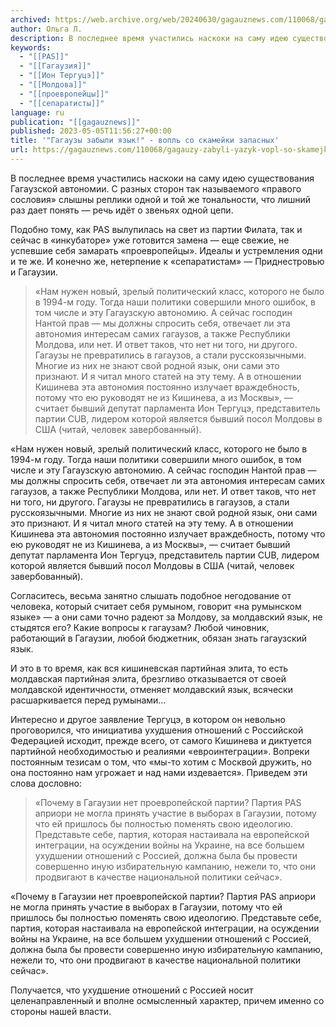 ```yaml
---
archived: https://web.archive.org/web/20240630/gagauznews.com/110068/gagauzy-zabyli-yazyk-vopl-so-skamejki-zapasnyh.html
author: Ольга Л.
description: В последнее время участились наскоки на саму идею существования Гагаузской автономии. С разных сторон так называемого «правого сословия» слышны реплики одной и той же тональности, что лишний раз дает понять — речь идёт о звеньях одной цепи. Подобно тому, как PAS вылупилась на свет из партии Филата, так и сейчас в «инкубаторе» уже готовится замена — еще свежие, не успевшие себя замарать «проевропейцы». Идеалы и устремления одни и те же. И конечно же, нетерпение к «сепаратистам» — Приднестровью и Гагаузии. «Нам нужен новый, зрелый политический класс, которого не было в 1994-м году. Тогда наши политики совершили много ошибок, в том […]
keywords:
  - "[[PAS]]"
  - "[[Гагаузия]]"
  - "[[Ион Тергуцэ]]"
  - "[[Молдова]]"
  - "[[проевропейцы]]"
  - "[[сепаратисты]]"
language: ru
publication: "[[gagauznews]]"
published: 2023-05-05T11:56:27+00:00
title: '"Гагаузы забыли язык!" - вопль со скамейки запасных'
url: https://gagauznews.com/110068/gagauzy-zabyli-yazyk-vopl-so-skamejki-zapasnyh.html
---
```


В последнее время участились наскоки на саму идею существования Гагаузской автономии. С разных сторон так называемого «правого сословия» слышны реплики одной и той же тональности, что лишний раз дает понять — речь идёт о звеньях одной цепи.

Подобно тому, как PAS вылупилась на свет из партии Филата, так и сейчас в «инкубаторе» уже готовится замена — еще свежие, не успевшие себя замарать «проевропейцы». Идеалы и устремления одни и те же. И конечно же, нетерпение к «сепаратистам» — Приднестровью и Гагаузии.

> «Нам нужен новый, зрелый политический класс, которого не было в 1994-м году. Тогда наши политики совершили много ошибок, в том числе и эту Гагаузскую автономию. А сейчас господин Нантой прав — мы должны спросить себя, отвечает ли эта автономия интересам самих гагаузов, а также Республики Молдова, или нет. И ответ таков, что нет ни того, ни другого. Гагаузы не превратились в гагаузов, а стали русскоязычными. Многие из них не знают свой родной язык, они сами это признают. И я читал много статей на эту тему. А в отношении Кишинева эта автономия постоянно излучает враждебность, потому что ею руководят не из Кишинева, а из Москвы», — считает бывший депутат парламента Ион Тергуцэ, представитель партии CUB, лидером которой является бывший посол Молдовы в США (читай, человек завербованный).

«Нам нужен новый, зрелый политический класс, которого не было в 1994-м году. Тогда наши политики совершили много ошибок, в том числе и эту Гагаузскую автономию. А сейчас господин Нантой прав — мы должны спросить себя, отвечает ли эта автономия интересам самих гагаузов, а также Республики Молдова, или нет. И ответ таков, что нет ни того, ни другого. Гагаузы не превратились в гагаузов, а стали русскоязычными. Многие из них не знают свой родной язык, они сами это признают. И я читал много статей на эту тему. А в отношении Кишинева эта автономия постоянно излучает враждебность, потому что ею руководят не из Кишинева, а из Москвы», — считает бывший депутат парламента Ион Тергуцэ, представитель партии CUB, лидером которой является бывший посол Молдовы в США (читай, человек завербованный).

Согласитесь, весьма занятно слышать подобное негодование от человека, который считает себя румыном, говорит «на румынском языке» — а они сами точно радеют за Молдову, за молдавский язык, не стыдятся его? Какие вопросы к гагаузам? Любой чиновник, работающий в Гагаузии, любой бюджетник, обязан знать гагаузский язык.

И это в то время, как вся кишиневская партийная элита, то есть молдавская партийная элита, брезгливо отказывается от своей молдавской идентичности, отменяет молдавский язык, всячески расшаркивается перед румынами…

Интересно и другое заявление Тергуцэ, в котором он невольно проговорился, что инициатива ухудшения отношений с Российской Федерацией исходит, прежде всего, от самого Кишинева и диктуется партийной необходимостью и реалиями «евроинтеграции». Вопреки постоянным тезисам о том, что «мы-то хотим с Москвой дружить, но она постоянно нам угрожает и над нами издевается». Приведем эти слова дословно:

> «Почему в Гагаузии нет проевропейской партии? Партия PAS априори не могла принять участие в выборах в Гагаузии, потому что ей пришлось бы полностью поменять свою идеологию. Представьте себе, партия, которая настаивала на европейской интеграции, на осуждении войны на Украине, на все большем ухудшении отношений с Россией, должна была бы провести совершенно иную избирательную кампанию, нежели то, что они продвигают в качестве национальной политики сейчас».

«Почему в Гагаузии нет проевропейской партии? Партия PAS априори не могла принять участие в выборах в Гагаузии, потому что ей пришлось бы полностью поменять свою идеологию. Представьте себе, партия, которая настаивала на европейской интеграции, на осуждении войны на Украине, на все большем ухудшении отношений с Россией, должна была бы провести совершенно иную избирательную кампанию, нежели то, что они продвигают в качестве национальной политики сейчас».

Получается, что ухудшение отношений с Россией носит целенаправленный и вполне осмысленный характер, причем именно со стороны нашей власти.
